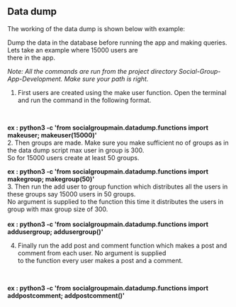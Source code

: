 ## Data dump

The working of the data dump is shown below with example:

Dump the data in the database before running the app and making queries. Lets take an example where 15000 users are <br>
there in the app.

_Note: All the commands are run from the project directory Social-Group-App-Development. Make sure your path is right._
<br>

1. First users are created using the make user function. Open the terminal and run the command in the following format.
<br>

**ex : python3 -c 'from socialgroupmain.datadump.functions import makeuser; makeuser(15000)'**
<br>
2. Then groups are made. Make sure you make sufficient no of groups as in the data dump script max user in group is 300.<br>
 So for 15000 users create at least 50 groups.
<br>

**ex : python3 -c 'from socialgroupmain.datadump.functions import makegroup; makegroup(50)'**
 <br>
3. Then run the add user to group function which distributes all the users in these groups say 15000 users in 50 groups.<br>
 No argument is supplied to the function this time it distributes the users in group with max group size of 300.
<br>  
**ex : python3 -c 'from socialgroupmain.datadump.functions import addusergroup; addusergroup()'**
<br>

4. Finally run the add post and comment function which makes a post and comment from each user. No argument is supplied<br>
 to the function every user makes a post and a comment.
<br>

**ex : python3 -c 'from socialgroupmain.datadump.functions import addpostcomment; addpostcomment()'**
<br>

  

   

